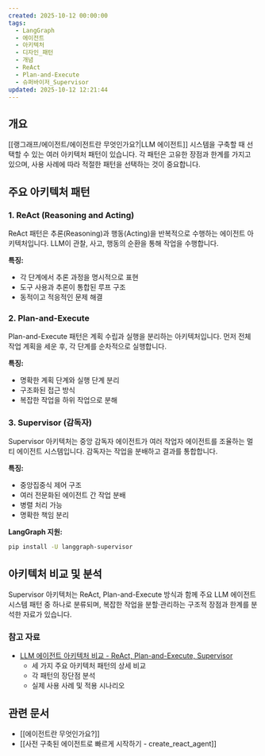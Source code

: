 ```yaml
---
created: 2025-10-12 00:00:00
tags:
  - LangGraph
  - 에이전트
  - 아키텍처
  - 디자인_패턴
  - 개념
  - ReAct
  - Plan-and-Execute
  - 슈퍼바이저_Supervisor
updated: 2025-10-12 12:21:44
---
```

## 개요

[[랭그래프/에이전트/에이전트란 무엇인가요?|LLM 에이전트]] 시스템을 구축할 때 선택할 수 있는 여러 아키텍처 패턴이 있습니다. 각 패턴은 고유한 장점과 한계를 가지고 있으며, 사용 사례에 따라 적절한 패턴을 선택하는 것이 중요합니다.

## 주요 아키텍처 패턴

### 1. ReAct (Reasoning and Acting)

ReAct 패턴은 추론(Reasoning)과 행동(Acting)을 반복적으로 수행하는 에이전트 아키텍처입니다. LLM이 관찰, 사고, 행동의 순환을 통해 작업을 수행합니다.

**특징:**

- 각 단계에서 추론 과정을 명시적으로 표현
- 도구 사용과 추론이 통합된 루프 구조
- 동적이고 적응적인 문제 해결

### 2. Plan-and-Execute

Plan-and-Execute 패턴은 계획 수립과 실행을 분리하는 아키텍처입니다. 먼저 전체 작업 계획을 세운 후, 각 단계를 순차적으로 실행합니다.

**특징:**

- 명확한 계획 단계와 실행 단계 분리
- 구조화된 접근 방식
- 복잡한 작업을 하위 작업으로 분해

### 3. Supervisor (감독자)

Supervisor 아키텍처는 중앙 감독자 에이전트가 여러 작업자 에이전트를 조율하는 멀티 에이전트 시스템입니다. 감독자는 작업을 분배하고 결과를 통합합니다.

**특징:**

- 중앙집중식 제어 구조
- 여러 전문화된 에이전트 간 작업 분배
- 병렬 처리 가능
- 명확한 책임 분리

**LangGraph 지원:**

```bash
pip install -U langgraph-supervisor
```

## 아키텍처 비교 및 분석

Supervisor 아키텍처는 ReAct, Plan-and-Execute 방식과 함께 주요 LLM 에이전트 시스템 패턴 중 하나로 분류되며, 복잡한 작업을 분할·관리하는 구조적 장점과 한계를 분석한 자료가 있습니다.

### 참고 자료

- [LLM 에이전트 아키텍처 비교 - ReAct, Plan-and-Execute, Supervisor](https://syshin0116.github.io/AI/Agent-Architecture-Comparison)
  - 세 가지 주요 아키텍처 패턴의 상세 비교
  - 각 패턴의 장단점 분석
  - 실제 사용 사례 및 적용 시나리오

## 관련 문서

- [[에이전트란 무엇인가요?]]
- [[사전 구축된 에이전트로 빠르게 시작하기 - create_react_agent]]

